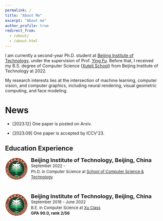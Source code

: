 ```yaml
---
permalink: /
title: "About Me"
excerpt: "About me"
author_profile: true
redirect_from: 
  - /about/
  - /about.html
---
```


I am currently a second-year Ph.D. student at [Beijing Institute of Technology](https://english.bit.edu.cn/), under the supervision of Prof. [Ying Fu](https://ying-fu.github.io/). Before that, I received my B.S. degree of Computer Science ([Xuteli School](https://xuteli.bit.edu.cn/)) from Beijing Institute of Technology at 2022.

My research interests lies at the intersection of machine learning, computer vision, and computer graphics, including neural rendering, visual geometric computing, and face modeling.

News
======
- [2023.12] One paper is posted on Arxiv.

- [2023.09] One paper is accepted by ICCV'23.

Education Experience
------
<div>
<img style="float: left; width: 75px" src="../BIT.jpeg">
<img style="float: left" src="../border_row1.png" width="10px">
<p style="line-height:125%">
  <font size="4"><b>Beijing Institute of Technology, Beijing, China</b><br></font> 
  <font size="2">September 2022 -  <br></font> 
  <font size="2">Ph.D. in Computer Science at <a href="https://cs.bit.edu.cn/">School of Computer Science & Technology</a><br></font>
</p>  
</div>

<br>

<div>
<img style="float: left; width: 75px" src="../BIT.jpeg">
<img style="float: left" src="../border_row1.png" width="10px">
<p style="line-height:125%">
  <font size="4"><b>Beijing Institute of Technology, Beijing, China</b><br></font> 
  <font size="2">September 2018 - June 2022<br></font> 
  <font size="2">B.E. in Computer Science at <a href="https://xuteli.bit.edu.cn/">Xu Class</a><br></font>
  <font size="2"> <b>GPA 90.0, rank 2/56</b> <br></font>
</p>  
</div>
